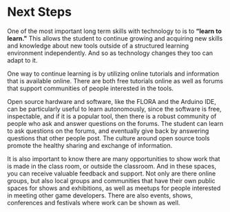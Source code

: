 # Next Steps

One of the most important long term skills with technology to is to **“learn to learn."** This allows the student to continue growing and acquiring new skills and knowledge about new tools outside of a structured learning environment independently. And so as technology changes they too can adapt to it.

One way to continue learning is by utilizing online tutorials and information that is available online. There are both free tutorials online as well as forums that support communities of people interested in the tools.

Open source hardware and software, like the FLORA and the Arduino IDE, can be particularly useful to learn autonomously, since the software is free, inspectable, and if it is a popular tool, then there is a robust community of people who ask and answer questions on the forums. The student can learn to ask questions on the forums, and eventually give back by answering questions that other people post. The culture around open source tools promote the healthy sharing and exchange of information.

It is also important to know there are many opportunities to show work that is made in the class room, or outside the classroom. And in these spaces, you can receive valuable feedback and support. Not only are there online groups, but also local groups and communities that have their own public spaces for shows and exhibitions, as well as meetups for people interested in meeting other game developers. There are also events, shows, conferences and festivals where work can be shown as well. 